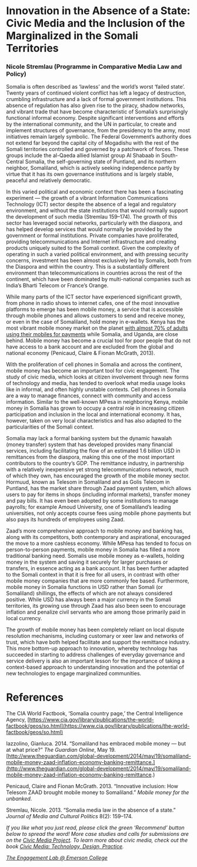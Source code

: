 # Innovation in the Absence of a State: Civic Media and the Inclusion of the Marginalized in the Somali Territories

### Nicole Stremlau (Programme in Comparative Media Law and Policy)

Somalia is often described as ‘lawless’ and the world’s worst ‘failed state’. Twenty years of continued violent conflict has left a legacy of destruction, crumbling infrastructure and a lack of formal government institutions. This absence of regulation has also given rise to the piracy, shadow networks, and vibrant trade that have become characteristic of Somalia’s surprisingly functional informal economy. Despite significant interventions and efforts by the international community, and the UN in particular, to create and implement structures of governance, from the presidency to the army, most initiatives remain largely symbolic. The Federal Government’s authority does not extend far beyond the capital city of Mogadishu with the rest of the Somali territories controlled and governed by a patchwork of forces. These groups include the al-Qaeda allied Islamist group Al Shabaab in South-Central Somalia, the self-governing state of Puntland, and its northern neighbor, Somaliland, which is actively seeking independence partly by virtue that it has its own governance institutions and is largely stable, peaceful and relatively democratic.

In this varied political and economic context there has been a fascinating experiment — the growth of a vibrant Information Communications Technology (ICT) sector despite the absence of a legal and regulatory environment, and without the state institutions that would normally support the development of such media (Stremlau 159–174). The growth of this sector has leveraged social networks, particularly with the diaspora, and has helped develop services that would normally be provided by the government or formal institutions. Private companies have proliferated, providing telecommunications and Internet infrastructure and creating products uniquely suited to the Somali context. Given the complexity of operating in such a varied political environment, and with pressing security concerns, investment has been almost exclusively led by Somalis, both from the Diaspora and within the country. This is a substantially different environment than telecommunications in countries across the rest of the continent, which have been dominated by multi-national companies such as India’s Bharti Telecom or France’s Orange.

While many parts of the ICT sector have experienced significant growth, from phone in radio shows to internet cafes, one of the most innovative platforms to emerge has been mobile money, a service that is accessible through mobile phones and allows customers to send and receive money, or even in the case of Somaliland, hold money in e-wallets. Kenya has the most vibrant mobile money market on the planet [with almost 70% of adults using their mobiles for payments](http://www.gsma.com/mobilefordevelopment/wp-content/uploads/2013/07/Telesom-Somaliland.pdf) while Somalia, and Uganda, are close behind. Mobile money has become a crucial tool for poor people that do not have access to a bank account and are excluded from the global and national economy (Penicaud, Claire & Fionan McGrath, 2013).

With the proliferation of cell phones in Somalia and across the continent, mobile money has become an important tool for civic engagement. The study of civic media, which looks at citizen involvement through new forms of technology and media, has tended to overlook what media usage looks like in informal, and often highly unstable contexts. Cell phones in Somalia are a way to manage finances, connect with community and access information. Similar to the well-known MPesa in neighboring Kenya, mobile money in Somalia has grown to occupy a central role in increasing citizen participation and inclusion in the local and international economy. It has, however, taken on very local characteristics and has also adapted to the particularities of the Somali context.

Somalia may lack a formal banking system but the dynamic hawalah (money transfer) system that has developed provides many financial services, including facilitating the flow of an estimated 1.6 billion USD in remittances from the diaspora, making this one of the most important contributors to the country’s GDP. The remittance industry, in partnership with a relatively inexpensive yet strong telecommunications network, much of which they own, has encouraged the growth of the mobile money sector. Hormuud, known as Telesom in Somaliland and as Golis Telecom in Puntland, has the market share through Zaad payment system, which allows users to pay for items in shops (including informal markets), transfer money and pay bills. It has even been adopted by some institutions to manage payrolls; for example Amoud University, one of Somaliland’s leading universities, not only accepts course fees using mobile phone payments but also pays its hundreds of employees using Zaad.

Zaad’s more comprehensive approach to mobile money and banking has, along with its competitors, both contemporary and aspirational, encouraged the move to a more cashless economy. While MPesa has tended to focus on person-to-person payments, mobile money in Somalia has filled a more traditional banking need. Somalis use mobile money as e-wallets, holding money in the system and saving it securely for larger purchases or transfers, in essence acting as a bank account. It has been further adapted to the Somali context in that it is free for all users, in contrast with other mobile money companies that are more commonly fee based. Furthermore, mobile money in Somalia functions in USD rather than Somali (or Somaliland) shillings, the effects of which are not always considered positive. While USD has always been a major currency in the Somali territories, its growing use through Zaad has also been seen to encourage inflation and penalize civil servants who are among those primarily paid in local currency.

The growth of mobile money has been completely reliant on local dispute resolution mechanisms, including customary or xeer law and networks of trust, which have both helped facilitate and support the remittance industry. This more bottom-up approach to innovation, whereby technology has succeeded in starting to address challenges of everyday governance and service delivery is also an important lesson for the importance of taking a context-based approach to understanding innovation and the potential of new technologies to engage marginalized communities.

# References

The CIA World Factbook, ‘Somalia country page,’ the Central Intelligence Agency, [https://www.cia.gov/library/publications/the-world-factbook/geos/so.html](https://www.cia.gov/library/publications/the-world-factbook/geos/so.html)

Iazzolino, Gianluca. 2014. “Somaliland has embraced mobile money — but at what price?” _The Guardian Online_, May 19. [http://www.theguardian.com/global-development/2014/may/19/somaliland-mobile-money-zaad-inflation-economy-banking-remittance.](http://www.theguardian.com/global-development/2014/may/19/somaliland-mobile-money-zaad-inflation-economy-banking-remittance.)

Penicaud, Claire and Fionan McGrath. 2013. “Innovative inclusion: How Telesom ZAAD brought mobile money to Somaliland.” _Mobile money for the unbanked_.

Stremlau, Nicole. 2013. “Somalia media law in the absence of a state.” _Journal of Media and Cultural Politics_ 8(2): 159–174.

_If you like what you just read, please click the green ‘Recommend’ button below to spread the word! More case studies and calls for submissions are on the [Civic Media Project](http://www.civicmediaproject.com). To learn more about civic media, check out the book [Civic Media: Technology, Design, Practice](https://mitpress.mit.edu/books/civic-media)._

[_The Engagement Lab @ Emerson College_](http://elab.emerson.edu)
